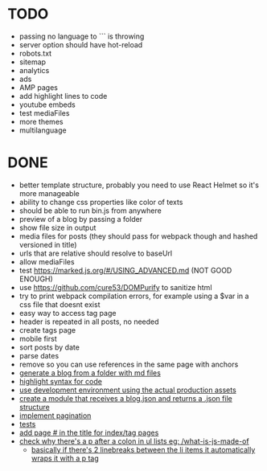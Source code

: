 # TODO

-   passing no language to ``` is throwing
-   server option should have hot-reload
-   robots.txt
-   sitemap
-   analytics
-   ads
-   AMP pages
-   add highlight lines to code
-   youtube embeds
-   test mediaFiles
-   more themes
-   multilanguage

# DONE

-   better template structure, probably you need to use React Helmet so it's more manageable
-   ability to change css properties like color of texts
-   should be able to run bin.js from anywhere
-   preview of a blog by passing a folder
-   show file size in output
-   media files for posts (they should pass for webpack though and hashed versioned in title)
-   urls that are relative should resolve to baseUrl
-   allow mediaFiles
-   test https://marked.js.org/#/USING_ADVANCED.md (NOT GOOD ENOUGH)
-   use https://github.com/cure53/DOMPurify to sanitize html
-   try to print webpack compilation errors, for example using a \$var in a css file that doesnt exist
-   easy way to access tag page
-   header is repeated in all posts, no needed
-   create tags page
-   mobile first
-   sort posts by date
-   parse dates
-   remove <base> so you can use references in the same page with anchors<a href="#title">
-   generate a blog from a folder with md files
-   highlight syntax for code
-   use development environment using the actual production assets
-   create a module that receives a blog.json and returns a .json file structure
-   implement pagination
-   tests
-   add page # in the title for index/tag pages
-   check why there's a p after a colon in ul lists eg: /what-is-js-made-of
    -   basically if there's 2 linebreaks between the li items it automatically wraps it with a p tag
